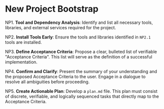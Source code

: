# New Project Bootstrap

NP1. **Tool and Dependency Analysis**: Identify and list all necessary tools, libraries, and external services required for the project.

NP2. **Install Tools Early**: Ensure the tools and libraries identified in `NP2.1` tools are installed.

NP3. **Define Acceptance Criteria**: Propose a clear, bulleted list of verifiable "Acceptance Criteria". This list will serve as the definition of a successful implementation.

NP4. **Confirm and Clarify**: Present the summary of your understanding and the proposed Acceptance Criteria to the user. Engage in a dialogue to resolve all ambiguities before proceeding.

NP5. **Create Actionable Plan**: Develop a `plan.md` file. This plan must consist of discrete, verifiable, and logically sequenced tasks that directly map to the Acceptance Criteria.